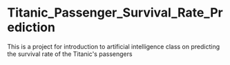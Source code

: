 # Titanic_Passenger_Survival_Rate_Prediction
 This is a project for introduction to artificial intelligence class on predicting the survival rate of the Titanic's  passengers
